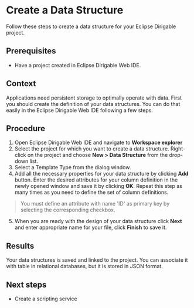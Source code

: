 # Create a Data Structure

Follow these steps to create a data structure for your Eclipse Dirigable project.

## Prerequisites

* Have a project created in Eclipse Dirigable Web IDE.

## Context

Applications need persistent storage to optimally operate with data. First you should create the definition of your data structures. You can do that easily in the Eclipse Dirigable Web IDE following a few steps.   

## Procedure

1. Open Eclipse Dirigable Web IDE and navigate to **Workspace explorer**
2. Select the project for which you want to create a data structure. Right-click on the project and choose **New > Data Structure** from the drop-down list.
3. Select a Template Type from the dialog window.
4. Add all the necessary properties for your data structure by clicking **Add** button. Enter the desired attributes for your column definition in the newly opened window and save it by clicking **OK**. Repeat this step as many times as you need to define the set of column definitions.

> You must define an attribute with name 'ID' as primary key by selecting the corresponding checkbox.

5. When you are ready with the design of your data structure click **Next** and enter appropriate name for your file, click **Finish** to save it.

## Results

Your data structures is saved and linked to the project. You can associate it with table in relational databases, but it is stored in JSON format.

## Next steps

* Create a scripting service



